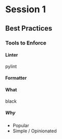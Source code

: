 # Session 1
## Best Practices
### Tools to Enforce
#### Linter
pylint
#### Formatter
#### What
black
##### Why
* Popular
* Simple / Opinionated
<!--stackedit_data:
eyJoaXN0b3J5IjpbMTc2OTQxMTg4OSwtNTQyNDM1MDc3XX0=
-->